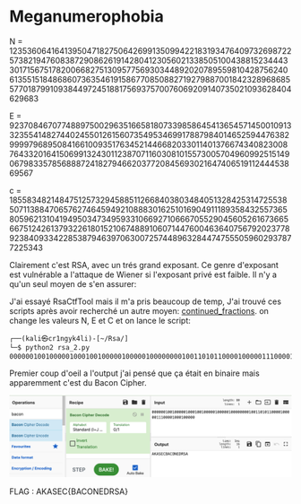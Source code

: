 # Meganumerophobia

N = 123536064164139504718275064269913509942218319347640973269872257382194760838729086261914280412305602133850510043881523444330171567517820066827513095775693034489202078955981042875624061355151848686073635461915867708508827192798870018423289686855770187991093844972451881756937570076069209140735021093628404629683

E = 92370846707748897500296351665818073398586454136545714500109133235541482744024550126156073549534699178879840146525944763829999796895084166100935176345214466820330114013766743408230087643320164150699132430112387071160308101557300570496099251514906798335785688872418279466203772084569302164740651911244453869567

c = 18558348214847512573294588511266840380348405132842531472553850711388470657627464594921088830162510169049111893584325573658059621310419495034734959331066927106667055290456052616736656675124261379322618015210674889106071447600463640756792023778923840933422853879463970630072574489632844747555059602937877225343


Clairement c'est RSA, avec un trés grand exposant. Ce genre d'exposant est vulnérable a l'attaque de Wiener si l'exposant privé est faible.
Il n'y a qu'un seul moyen de s'en assurer:

J'ai essayé RsaCtfTool mais il m'a pris beaucoup de temp, J'ai trouvé ces scripts après avoir recherché un autre moyen: [continued_fractions](https://gist.github.com/mananpal1997/73d07cdc91d58b4eb5c818aaab2d38bd). on change les valeurs N, E et C et on lance le script:
```
┌──(kali㉿cr1ngyk4li)-[~/Rsa/]
└─$ python2 rsa_2.py
00000010010000010001001000001000001000000001001101011000010000011100001000100000
```
Premier coup d'oeil a l'output j'ai pensé que ça était en binaire mais apparemment c'est du Bacon Cipher.

![img](assets/1.png)


FLAG : AKASEC{BACONEDRSA}



